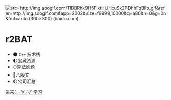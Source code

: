 ![src=http://img.soogif.com/TlDBRhk9H5FlktHUHcuSk2PDhhFqBlIb.gif&refer=http://img.soogif.com&app=2002&size=f9999,10000&q=a80&n=0&g=0n&fmt=auto (300×300) (baidu.com)](https://gimg2.baidu.com/image_search/src=http%3A%2F%2Fimg.soogif.com%2FTlDBRhk9H5FlktHUHcuSk2PDhhFqBlIb.gif&refer=http%3A%2F%2Fimg.soogif.com&app=2002&size=f9999,10000&q=a80&n=0&g=0n&fmt=auto?sec=1670552069&t=3480fbd3622cbe609f70aa67f34df976)

# r2BAT

- 🌑 `C++` 技术栈
- 🌓宝藏资源
- 🌕算法刷题
- 🎊八股文
- 🌔公司汇总

[进来(｡･∀･)ﾉﾞ学习](/README.md)